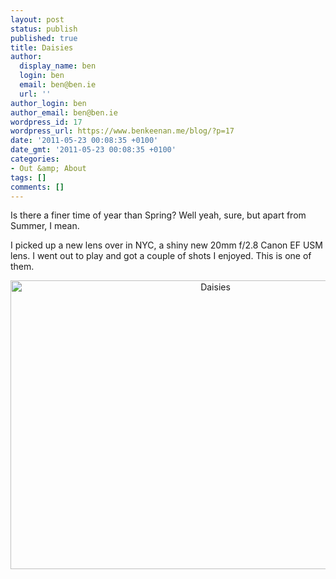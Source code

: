 ```yaml
---
layout: post
status: publish
published: true
title: Daisies
author:
  display_name: ben
  login: ben
  email: ben@ben.ie
  url: ''
author_login: ben
author_email: ben@ben.ie
wordpress_id: 17
wordpress_url: https://www.benkeenan.me/blog/?p=17
date: '2011-05-23 00:08:35 +0100'
date_gmt: '2011-05-23 00:08:35 +0100'
categories:
- Out &amp; About
tags: []
comments: []
---
```

<p>Is there a finer time of year than Spring? Well yeah, sure, but apart from Summer, I mean.</p>
<p>I picked up a new lens over in NYC, a shiny new 20mm f/2.8 Canon EF USM lens. I went out to play and got a couple of shots I enjoyed. This is one of them.</p>
<p style="text-align: center;"><img class="aligncenter" src="https://farm6.static.flickr.com/5104/5605933835_6bb64a7620_z.jpg" alt="Daisies" width="640" height="462" /></p>
